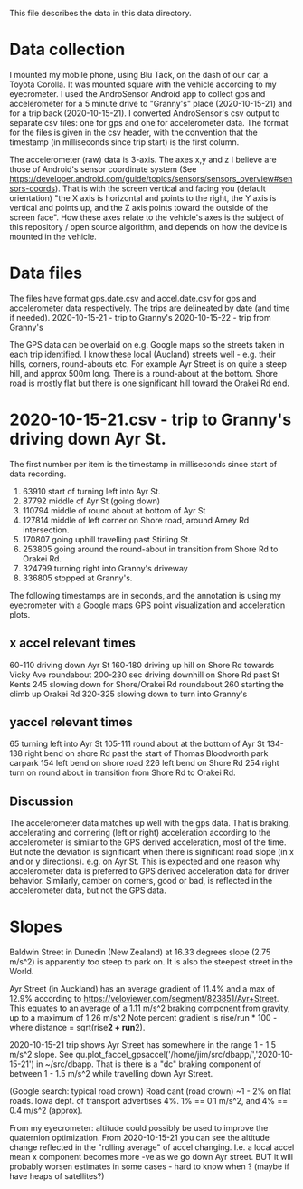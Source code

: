 This file describes the data in this data directory.

# Data collection
I mounted my mobile phone, using Blu Tack, on the dash of our car, a Toyota Corolla. It was mounted square with the vehicle according to my eyecrometer. I used the AndroSensor Android app to collect gps and accelerometer for a 5 minute drive to "Granny's" place (2020-10-15-21) and for a trip back (2020-10-15-21). I converted AndroSensor's csv output to separate csv files: one for gps and one for accelerometer data. The format for the files is given in the csv header, with the convention that the timestamp (in milliseconds since trip start) is the first column.

The accelerometer (raw) data is 3-axis. The axes x,y and z I believe are those of Android's sensor coordinate system (See https://developer.android.com/guide/topics/sensors/sensors_overview#sensors-coords). That is with the screen vertical and facing you (default orientation) "the X axis is horizontal and points to the right, the Y axis is vertical and points up, and the Z axis points toward the outside of the screen face". How these axes relate to the vehicle's axes is the subject of this repository / open source algorithm, and depends on how the device is mounted in the vehicle.

# Data files
The files have format gps.date.csv and accel.date.csv for gps and accelerometer data respectively. The trips are delineated by date (and time if needed).
2020-10-15-21 - trip to Granny's
2020-10-15-22 - trip from Granny's

The GPS data can be overlaid on e.g. Google maps so the streets taken in each trip identified. I know these local (Aucland) streets well - e.g. their hills, corners, round-abouts etc. For example Ayr Street is on quite a steep hill, and approx 500m long. There is a round-about at the bottom. Shore road is mostly flat but there is one significant hill toward the Orakei Rd end.

# 2020-10-15-21.csv - trip to Granny's driving down Ayr St.
The first number per item is the timestamp in milliseconds since start of data recording. 

1. 63910 start of turning left into Ayr St.
2. 87792 middle of Ayr St (going down)
3. 110794 middle of round about at bottom of Ayr St
4. 127814 middle of left corner on Shore road, around Arney Rd intersection.
5. 170807 going uphill travelling past Stirling St.
6. 253805 going around the round-about in transition from Shore Rd to Orakei Rd.
7. 324799 turning right into Granny's driveway
8. 336805 stopped at Granny's.

The following timestamps are in seconds, and the annotation is using my eyecrometer with a Google maps GPS point visualization and acceleration plots.

## x accel relevant times
60-110 driving down Ayr St
160-180 driving up hill on Shore Rd towards Vicky Ave roundabout
200-230 sec driving downhill on Shore Rd past St Kents
245 slowing down for Shore/Orakei Rd roundabout
260 starting the climb up Orakei Rd
320-325 slowing down to turn into Granny's

## yaccel relevant times
65 turning left into Ayr St
105-111 round about at the bottom of Ayr St
134-138 right bend on shore Rd past the start of Thomas Bloodworth park carpark
154 left bend on shore road
226 left bend on Shore Rd
254 right turn on round about in transition from Shore Rd to Orakei Rd.

## Discussion
The accelerometer data matches up well with the gps data. That is braking, accelerating and cornering (left or right) acceleration according to the accelerometer is similar to the GPS derived acceleration, most of the time. But note the deviation is significant when there is significant road slope (in x and or y directions). e.g. on Ayr St. This is expected and one reason why accelerometer data is preferred to GPS derived acceleration data for driver behavior. Similarly, camber on corners, good or bad, is reflected in the accelerometer data, but not the GPS data.

# Slopes
Baldwin Street in Dunedin (New Zealand) at 16.33 degrees slope (2.75 m/s^2) is apparently too steep to park on. It is also the steepest street in the World.

Ayr Street (in Auckland) has an average gradient of 11.4% and a max of 12.9% according to https://veloviewer.com/segment/823851/Ayr+Street. 
This equates to an average of a 1.11 m/s^2 braking component from gravity, up to a maximum of 1.26 m/s^2
Note percent gradient is rise/run * 100 - where distance = sqrt(rise**2 + run**2).

2020-10-15-21 trip shows Ayr Street has somewhere in the range 1 - 1.5 m/s^2 slope. See qu.plot_faccel_gpsaccel('/home/jim/src/dbapp/','2020-10-15-21') in 
~/src/dbapp. That is there is a "dc" braking component of between 1 - 1.5 m/s^2 while travelling down Ayr Street.

(Google search: typical road crown) Road cant (road crown) ~1 - 2% on flat roads. Iowa dept. of transport advertises 4%.
1% == 0.1 m/s^2, and 4% == 0.4 m/s^2 (approx).

From my eyecrometer: altitude could possibly be used to improve the quaternion optimization. From 2020-10-15-21 you can see the altitude
change reflected in the "rolling average" of accel changing. I.e. a local accel mean x component becomes more -ve as we go down Ayr street. BUT it 
will probably worsen estimates in some cases - hard to know when ? (maybe if have heaps of satellites?)

